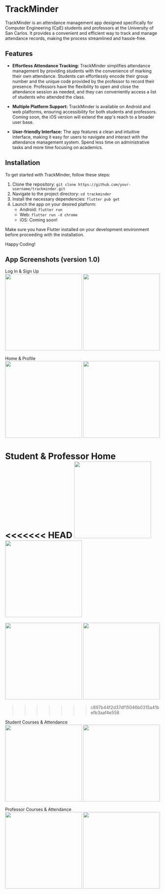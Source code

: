 # TrackMinder

TrackMinder is an attendance management app designed specifically for Computer Engineering (CpE) students and professors at the University of San Carlos. It provides a convenient and efficient way to track and manage attendance records, making the process streamlined and hassle-free.

## Features

- **Effortless Attendance Tracking:** TrackMinder simplifies attendance management by providing students with the convenience of marking their own attendance. Students can effortlessly encode their group number and the unique code provided by the professor to record their presence. Professors have the flexibility to open and close the attendance session as needed, and they can conveniently access a list of students who attended the class.

- **Multiple Platform Support:** TrackMinder is available on Android and web platforms, ensuring accessibility for both students and professors. Coming soon, the iOS version will extend the app's reach to a broader user base.

- **User-friendly Interface:** The app features a clean and intuitive interface, making it easy for users to navigate and interact with the attendance management system. Spend less time on administrative tasks and more time focusing on academics.

## Installation

To get started with TrackMinder, follow these steps:

1. Clone the repository: `git clone https://github.com/your-username/trackminder.git`
2. Navigate to the project directory: `cd trackminder`
3. Install the necessary dependencies: `flutter pub get`
4. Launch the app on your desired platform:
   - Android: `flutter run`
   - Web: `flutter run -d chrome`
   - iOS: Coming soon!

Make sure you have Flutter installed on your development environment before proceeding with the installation.

Happy Coding!

## App Screenshots (version 1.0)

Log In & Sign Up</br>
<img src="assets/images/screenshots/ss1.png" width="250"> <img src="assets/images/screenshots/ss2.png" width="250">

Home & Profile</br>
<img src="assets/images/screenshots/ss3.png" width="250"> <img src="assets/images/screenshots/ss4.png" width="250">

Student & Professor Home</br>
<<<<<<< HEAD
<img src="assets/images/screenshots/ss8.png" width="250"> <img src="assets/images/screenshots/ss3.png" width="250">
=======
<img src="assets/images/screenshots/ss8.png" width="250"> <img src="assets/images/screenshots/ss3.png" width="250"> 
>>>>>>> c897b44f2d37df15046b0315a41befb3aaf4e558

Student Courses & Attendance</br>
<img src="assets/images/screenshots/ss5.png" width="250"> <img src="assets/images/screenshots/ss7.png" width="250">

Professor Courses & Attendance</br>
<img src="assets/images/screenshots/ss5.png" width="250"> <img src="assets/images/screenshots/ss6.png" width="250">
